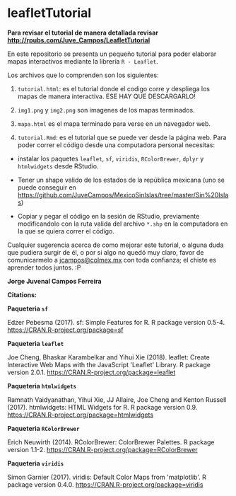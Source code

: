 # leafletTutorial

**Para revisar el tutorial de manera detallada revisar http://rpubs.com/Juve_Campos/LeafletTutorial**

En este repositorio se presenta un pequeño tutorial para poder elaborar mapas interactivos mediante la librería `R - Leaflet`.

Los archivos que lo comprenden son los siguientes: 

1. `tutorial.html`:  es el tutorial donde el codigo corre y despliega los mapas de manera interactiva. ESE HAY QUE DESCARGARLO!

2. `img1.png` y `img2.png` son imagenes de los mapas terminados.

3. `mapa.html` es el mapa terminado para verse en un navegador web.

4. `tutorial.Rmd`:  es el tutorial que se puede ver desde la página web. Para poder correr el código desde una computadora personal necesitas: 

* instalar los paquetes `leaflet`, `sf`, `viridis`, `RColorBrewer`, `dplyr` y `htmlwidgets` desde RStudio.

* Tener un shape valido de los estados de la república mexicana (uno se puede conseguir en https://github.com/JuveCampos/MexicoSinIslas/tree/master/Sin%20Islas)

* Copiar y pegar el código en la sesión de RStudio, previamente modificandolo con la ruta valida del archivo `*.shp` en la computadora en la que se quiera correr el código.






Cualquier sugerencia acerca de como mejorar este tutorial, o alguna duda que pudiera surgir de él, o por si algo no quedó muy claro, favor de comunicarmelo a jcampos@colmex.mx con toda confianza; el chiste es aprender todos juntos. :P 

**Jorge Juvenal Campos Ferreira**








**Citations:**

**Paqueteria `sf`**

Edzer Pebesma (2017). sf: Simple Features for R. R package version 0.5-4.
  https://CRAN.R-project.org/package=sf

**Paqueteria `leaflet`**

Joe Cheng, Bhaskar Karambelkar and Yihui Xie (2018). leaflet: Create Interactive Web Maps with
  the JavaScript 'Leaflet' Library. R package version 2.0.1.
  https://CRAN.R-project.org/package=leaflet

**Paqueteria `htmlwidgets`**

Ramnath Vaidyanathan, Yihui Xie, JJ Allaire, Joe Cheng and Kenton Russell (2017). htmlwidgets:
  HTML Widgets for R. R package version 0.9. https://CRAN.R-project.org/package=htmlwidgets

**Paqueteria `RColorBrewer`**

Erich Neuwirth (2014). RColorBrewer: ColorBrewer Palettes. R package version 1.1-2.
  https://CRAN.R-project.org/package=RColorBrewer
  
**Paqueteria `viridis`** 

Simon Garnier (2017). viridis: Default Color Maps from 'matplotlib'. R package version 0.4.0.
  https://CRAN.R-project.org/package=viridis






